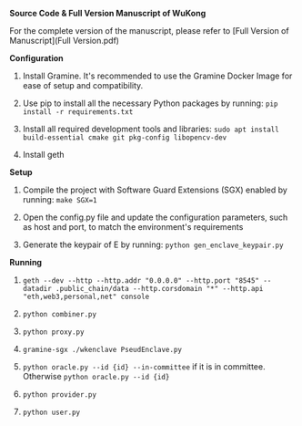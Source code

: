 **Source Code & Full Version Manuscript of WuKong**

For the complete version of the manuscript, please refer to [Full Version of Manuscript](Full Version.pdf)





**Configuration**
  1.  Install Gramine. It's recommended to use the Gramine Docker Image for ease of setup and compatibility. 
  
  2.  Use pip to install all the necessary Python packages by running: `pip install -r requirements.txt`
  
  3.  Install all required development tools and libraries: `sudo apt install build-essential cmake git pkg-config libopencv-dev`

  4.  Install geth


**Setup**
  1. Compile the project with Software Guard Extensions (SGX) enabled by running: `make SGX=1`
  
  2. Open the config.py file and update the configuration parameters, such as host and port, to match the environment's requirements

  3. Generate the keypair of E by running: `python gen_enclave_keypair.py`


**Running**
  1. `geth --dev --http --http.addr "0.0.0.0" --http.port "8545" --datadir .public_chain/data --http.corsdomain "*" --http.api "eth,web3,personal,net" console`

  2. `python combiner.py`

  3. `python proxy.py`

  4. `gramine-sgx ./wkenclave PseudEnclave.py`

  5. `python oracle.py --id {id} --in-committee` if it is in committee. Otherwise `python oracle.py --id {id}`

  6. `python provider.py`
  
  7. `python user.py`
